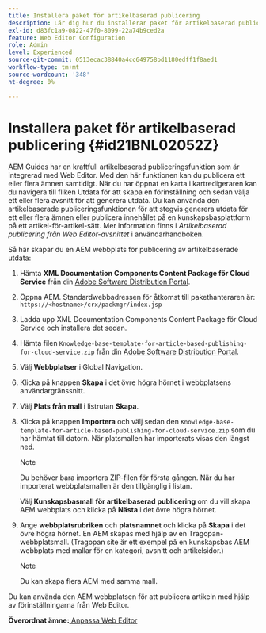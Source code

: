 ```yaml
---
title: Installera paket för artikelbaserad publicering
description: Lär dig hur du installerar paket för artikelbaserad publicering
exl-id: d83fc1a9-0822-47f0-8099-22a74b9ced2a
feature: Web Editor Configuration
role: Admin
level: Experienced
source-git-commit: 0513ecac38840a4cc649758bd1180edff1f8aed1
workflow-type: tm+mt
source-wordcount: '348'
ht-degree: 0%

---
```


# Installera paket för artikelbaserad publicering {#id21BNL02052Z}

AEM Guides har en kraftfull artikelbaserad publiceringsfunktion som är integrerad med Web Editor. Med den här funktionen kan du publicera ett eller flera ämnen samtidigt. När du har öppnat en karta i kartredigeraren kan du navigera till fliken Utdata för att skapa en förinställning och sedan välja ett eller flera avsnitt för att generera utdata. Du kan använda den artikelbaserade publiceringsfunktionen för att stegvis generera utdata för ett eller flera ämnen eller publicera innehållet på en kunskapsbasplattform på ett artikel-för-artikel-sätt. Mer information finns i *Artikelbaserad publicering från Web Editor-avsnittet* i användarhandboken.

Så här skapar du en AEM webbplats för publicering av artikelbaserade utdata:

1. Hämta **XML Documentation Components Content Package för Cloud Service** från din [Adobe Software Distribution Portal](https://experience.adobe.com/#/downloads/content/software-distribution/en/general.html).
1. Öppna AEM. Standardwebbadressen för åtkomst till pakethanteraren är: `https://<hostname>/crx/packmgr/index.jsp`
1. Ladda upp XML Documentation Components Content Package för Cloud Service och installera det sedan.
1. Hämta filen `Knowledge-base-template-for-article-based-publishing-for-cloud-service.zip` från din [Adobe Software Distribution Portal](https://experience.adobe.com/#/downloads/content/software-distribution/en/general.html).
1. Välj **Webbplatser** i Global Navigation.
1. Klicka på knappen **Skapa** i det övre högra hörnet i webbplatsens användargränssnitt.
1. Välj **Plats från mall** i listrutan **Skapa**.
1. Klicka på knappen **Importera** och välj sedan den `Knowledge-base-template-for-article-based-publishing-for-cloud-service.zip` som du har hämtat till datorn. När platsmallen har importerats visas den längst ned.

   >[!NOTE]
   >
   > Du behöver bara importera ZIP-filen för första gången. När du har importerat webbplatsmallen är den tillgänglig i listan.

   Välj **Kunskapsbasmall för artikelbaserad publicering** om du vill skapa AEM webbplats och klicka på **Nästa** i det övre högra hörnet.

1. Ange **webbplatsrubriken** och **platsnamnet** och klicka på **Skapa** i det övre högra hörnet. En AEM skapas med hjälp av en Tragopan-webbplatsmall. \(Tragopan site är ett exempel på en kunskapsbas AEM webbplats med mallar för en kategori, avsnitt och artikelsidor.\)

   >[!NOTE]
   >
   > Du kan skapa flera AEM med samma mall.


Du kan använda den AEM webbplatsen för att publicera artikeln med hjälp av förinställningarna från Web Editor.

**Överordnat ämne:**[ Anpassa Web Editor](conf-web-editor.md)
